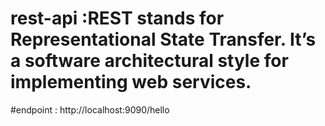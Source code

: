 # rest-api :REST stands for Representational State Transfer. It’s a software architectural style for implementing web services.
#endpoint : http://localhost:9090/hello
